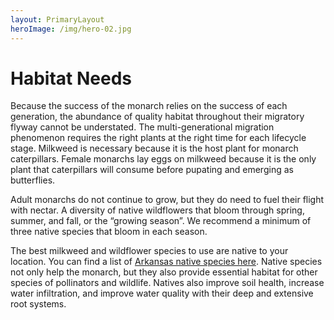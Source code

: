 ```yaml
---
layout: PrimaryLayout
heroImage: /img/hero-02.jpg
---
```

# Habitat Needs

Because the success of the monarch relies on the success of each generation, the abundance of quality habitat throughout their migratory flyway cannot be understated. The multi-generational migration phenomenon requires the right plants at the right time for each lifecycle stage. Milkweed is necessary because it is the host plant for monarch caterpillars. Female monarchs lay eggs on milkweed because it is the only plant that caterpillars will consume before pupating and emerging as butterflies.

Adult monarchs do not continue to grow, but they do need to fuel their flight with nectar. A diversity of native wildflowers that bloom through spring, summer, and fall, or the “growing season”. We recommend a minimum of three native species that bloom in each season.

The best milkweed and wildflower species to use are native to your location. You can find a list of [Arkansas native species here](/native-plants). Native species not only help the monarch, but they also provide essential habitat for other species of pollinators and wildlife. Natives also improve soil health, increase water infiltration, and improve water quality with their deep and extensive root systems.


